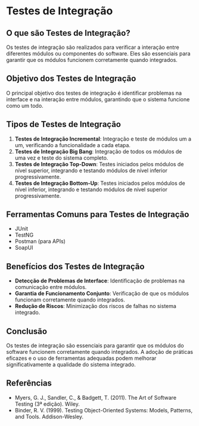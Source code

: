 # Testes de Integração

## O que são Testes de Integração?
Os testes de integração são realizados para verificar a interação entre diferentes módulos ou componentes do software. Eles são essenciais para garantir que os módulos funcionem corretamente quando integrados.

## Objetivo dos Testes de Integração
O principal objetivo dos testes de integração é identificar problemas na interface e na interação entre módulos, garantindo que o sistema funcione como um todo.

## Tipos de Testes de Integração
1. **Testes de Integração Incremental**: Integração e teste de módulos um a um, verificando a funcionalidade a cada etapa.
2. **Testes de Integração Big Bang**: Integração de todos os módulos de uma vez e teste do sistema completo.
3. **Testes de Integração Top-Down**: Testes iniciados pelos módulos de nível superior, integrando e testando módulos de nível inferior progressivamente.
4. **Testes de Integração Bottom-Up**: Testes iniciados pelos módulos de nível inferior, integrando e testando módulos de nível superior progressivamente.

## Ferramentas Comuns para Testes de Integração
- JUnit
- TestNG
- Postman (para APIs)
- SoapUI

## Benefícios dos Testes de Integração
- **Detecção de Problemas de Interface**: Identificação de problemas na comunicação entre módulos.
- **Garantia de Funcionamento Conjunto**: Verificação de que os módulos funcionam corretamente quando integrados.
- **Redução de Riscos**: Minimização dos riscos de falhas no sistema integrado.

## Conclusão
Os testes de integração são essenciais para garantir que os módulos do software funcionem corretamente quando integrados. A adoção de práticas eficazes e o uso de ferramentas adequadas podem melhorar significativamente a qualidade do sistema integrado.

## Referências
- Myers, G. J., Sandler, C., & Badgett, T. (2011). The Art of Software Testing (3ª edição). Wiley.
- Binder, R. V. (1999). Testing Object-Oriented Systems: Models, Patterns, and Tools. Addison-Wesley.